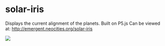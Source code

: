 # solar-iris
Displays the current alignment of the planets. Built on P5.js
Can be viewed at: http://emergent.neocities.org/solar-iris

![](https://i.gyazo.com/4100bbe44e61f1faf5a5200c91915780.png)
